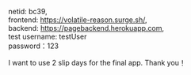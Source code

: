 netid: bc39,   
frontend: https://volatile-reason.surge.sh/,   
backend: https://pagebackend.herokuapp.com,  
test username: testUser  
password：123  

I want to use 2 slip days for the final app. Thank you！
